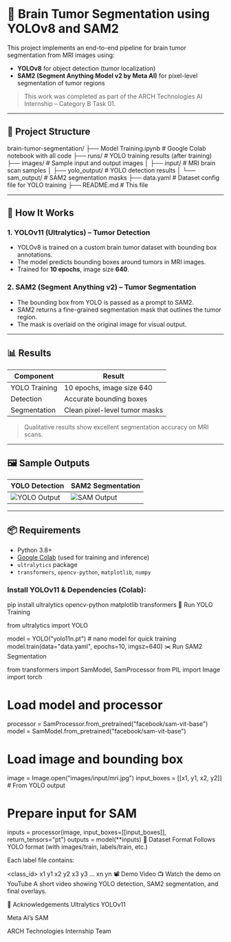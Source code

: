 # 🧠 Brain Tumor Segmentation using YOLOv8 and SAM2

This project implements an end-to-end pipeline for brain tumor segmentation from MRI images using:
- **YOLOv8** for object detection (tumor localization)
- **SAM2 (Segment Anything Model v2 by Meta AI)** for pixel-level segmentation of tumor regions

> This work was completed as part of the ARCH Technologies AI Internship – Category B Task 01.

---

## 📂 Project Structure

brain-tumor-segmentation/
├── Model Training.ipynb # Google Colab notebook with all code
├── runs/ # YOLO training results (after training)
├── images/ # Sample input and output images
│ ├── input/ # MRI brain scan samples
│ ├── yolo_output/ # YOLO detection results
│ └── sam_output/ # SAM2 segmentation masks
├── data.yaml # Dataset config file for YOLO training
├── README.md # This file


---

## 🚀 How It Works

### 1. **YOLOv11 (Ultralytics) – Tumor Detection**
- YOLOv8 is trained on a custom brain tumor dataset with bounding box annotations.
- The model predicts bounding boxes around tumors in MRI images.
- Trained for **10 epochs**, image size **640**.

### 2. **SAM2 (Segment Anything v2) – Tumor Segmentation**
- The bounding box from YOLO is passed as a prompt to SAM2.
- SAM2 returns a fine-grained segmentation mask that outlines the tumor region.
- The mask is overlaid on the original image for visual output.

---

## 📊 Results

| Component         | Result                          |
|-------------------|----------------------------------|
| YOLO Training     | 10 epochs, image size 640        |
| Detection         | Accurate bounding boxes          |
| Segmentation      | Clean pixel-level tumor masks    |

> Qualitative results show excellent segmentation accuracy on MRI scans.

---

## 🖼️ Sample Outputs

| YOLO Detection                        | SAM2 Segmentation                    |
|--------------------------------------|--------------------------------------|
| ![YOLO Output](images/yolo_output/sample.jpg) | ![SAM Output](images/sam_output/sample_mask.jpg) |

---

## 📦 Requirements

- Python 3.8+
- [Google Colab](https://colab.research.google.com/) (used for training and inference)
- `ultralytics` package
- `transformers`, `opencv-python`, `matplotlib`, `numpy`

### Install YOLOv11 & Dependencies (Colab):

pip install ultralytics opencv-python matplotlib transformers
🧪 Run YOLO Training

from ultralytics import YOLO

model = YOLO("yolo11n.pt")  # nano model for quick training
model.train(data="data.yaml", epochs=10, imgsz=640)
✂️ Run SAM2 Segmentation

from transformers import SamModel, SamProcessor
from PIL import Image
import torch

# Load model and processor
processor = SamProcessor.from_pretrained("facebook/sam-vit-base")
model = SamModel.from_pretrained("facebook/sam-vit-base")

# Load image and bounding box
image = Image.open("images/input/mri.jpg")
input_boxes = [[x1, y1, x2, y2]]  # From YOLO output

# Prepare input for SAM
inputs = processor(image, input_boxes=[[input_boxes]], return_tensors="pt")
outputs = model(**inputs)
📁 Dataset Format
Follows YOLO format (with images/train, labels/train, etc.)

Each label file contains:

<class_id> x1 y1 x2 y2 x3 y3 ... xn yn
📽️ Demo Video
📺 Watch the demo on YouTube
A short video showing YOLO detection, SAM2 segmentation, and final overlays.

🧠 Acknowledgements
Ultralytics YOLOv11

Meta AI’s SAM

ARCH Technologies Internship Team
